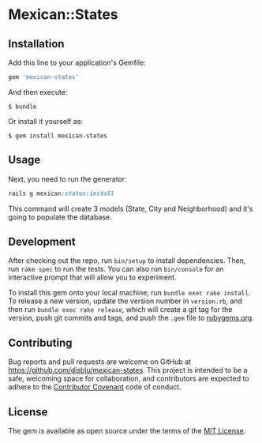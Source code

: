 # Mexican::States

## Installation

Add this line to your application's Gemfile:

```ruby
gem 'mexican-states'
```

And then execute:

    $ bundle

Or install it yourself as:

    $ gem install mexican-states

## Usage

Next, you need to run the generator:

```ruby
rails g mexican:states:install
```

This command will create 3 models (State, City and Neighborhood) and it's going to populate the database.

## Development

After checking out the repo, run `bin/setup` to install dependencies. Then, run `rake spec` to run the tests. You can also run `bin/console` for an interactive prompt that will allow you to experiment.

To install this gem onto your local machine, run `bundle exec rake install`. To release a new version, update the version number in `version.rb`, and then run `bundle exec rake release`, which will create a git tag for the version, push git commits and tags, and push the `.gem` file to [rubygems.org](https://rubygems.org).

## Contributing

Bug reports and pull requests are welcome on GitHub at https://github.com/disblu/mexican-states. This project is intended to be a safe, welcoming space for collaboration, and contributors are expected to adhere to the [Contributor Covenant](http://contributor-covenant.org) code of conduct.


## License

The gem is available as open source under the terms of the [MIT License](http://opensource.org/licenses/MIT).

